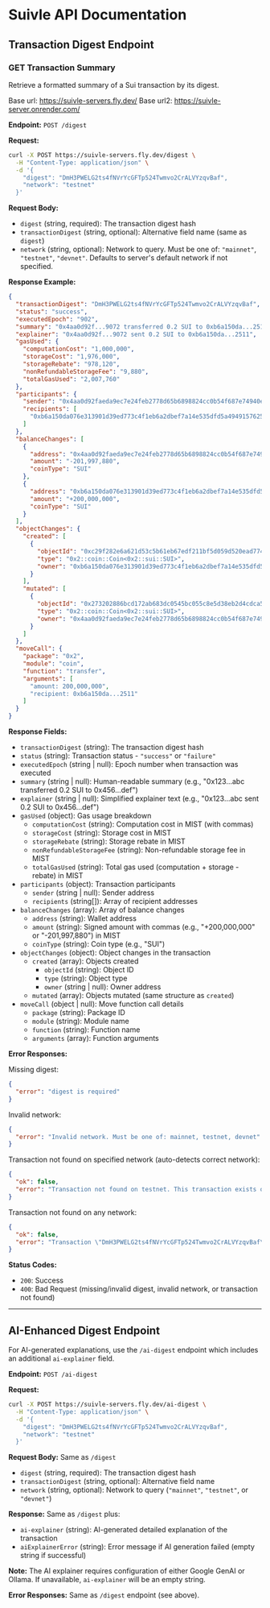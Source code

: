 # Suivle API Documentation

## Transaction Digest Endpoint

### GET Transaction Summary

Retrieve a formatted summary of a Sui transaction by its digest.

Base url: https://suivle-servers.fly.dev/
Base url2: https://suivle-server.onrender.com/ 

**Endpoint:** `POST /digest`

**Request:**

```bash
curl -X POST https://suivle-servers.fly.dev/digest \
  -H "Content-Type: application/json" \
  -d '{
    "digest": "DmH3PWELG2ts4fNVrYcGFTp524Twmvo2CrALVYzqvBaf",
    "network": "testnet"
  }'
```

**Request Body:**
- `digest` (string, required): The transaction digest hash
- `transactionDigest` (string, optional): Alternative field name (same as `digest`)
- `network` (string, optional): Network to query. Must be one of: `"mainnet"`, `"testnet"`, `"devnet"`. Defaults to server's default network if not specified.

**Response Example:**

```json
{
  "transactionDigest": "DmH3PWELG2ts4fNVrYcGFTp524Twmvo2CrALVYzqvBaf",
  "status": "success",
  "executedEpoch": "902",
  "summary": "0x4aa0d92f...9072 transferred 0.2 SUI to 0xb6a150da...2511",
  "explainer": "0x4aa0d92f...9072 sent 0.2 SUI to 0xb6a150da...2511",
  "gasUsed": {
    "computationCost": "1,000,000",
    "storageCost": "1,976,000",
    "storageRebate": "978,120",
    "nonRefundableStorageFee": "9,880",
    "totalGasUsed": "2,007,760"
  },
  "participants": {
    "sender": "0x4aa0d92faeda9ec7e24feb2778d65b6898824cc0b54f687e74940ed4b8a59072",
    "recipients": [
      "0xb6a150da076e313901d39ed773c4f1eb6a2dbef7a14e535dfd5a494915762511"
    ]
  },
  "balanceChanges": [
    {
      "address": "0x4aa0d92faeda9ec7e24feb2778d65b6898824cc0b54f687e74940ed4b8a59072",
      "amount": "-201,997,880",
      "coinType": "SUI"
    },
    {
      "address": "0xb6a150da076e313901d39ed773c4f1eb6a2dbef7a14e535dfd5a494915762511",
      "amount": "+200,000,000",
      "coinType": "SUI"
    }
  ],
  "objectChanges": {
    "created": [
      {
        "objectId": "0xc29f282e6a621d53c5b61eb67edf211bf5d059d520ead774bc4d61acb56e0043",
        "type": "0x2::coin::Coin<0x2::sui::SUI>",
        "owner": "0xb6a150da076e313901d39ed773c4f1eb6a2dbef7a14e535dfd5a494915762511"
      }
    ],
    "mutated": [
      {
        "objectId": "0x273202886bcd172ab683dc0545bc055c8e5d38eb2d4cdca5d7a7b96b89df748e",
        "type": "0x2::coin::Coin<0x2::sui::SUI>",
        "owner": "0x4aa0d92faeda9ec7e24feb2778d65b6898824cc0b54f687e74940ed4b8a59072"
      }
    ]
  },
  "moveCall": {
    "package": "0x2",
    "module": "coin",
    "function": "transfer",
    "arguments": [
      "amount: 200,000,000",
      "recipient: 0xb6a150da...2511"
    ]
  }
}
```

**Response Fields:**

- `transactionDigest` (string): The transaction digest hash
- `status` (string): Transaction status - `"success"` or `"failure"`
- `executedEpoch` (string | null): Epoch number when transaction was executed
- `summary` (string | null): Human-readable summary (e.g., "0x123...abc transferred 0.2 SUI to 0x456...def")
- `explainer` (string | null): Simplified explainer text (e.g., "0x123...abc sent 0.2 SUI to 0x456...def")
- `gasUsed` (object): Gas usage breakdown
  - `computationCost` (string): Computation cost in MIST (with commas)
  - `storageCost` (string): Storage cost in MIST
  - `storageRebate` (string): Storage rebate in MIST
  - `nonRefundableStorageFee` (string): Non-refundable storage fee in MIST
  - `totalGasUsed` (string): Total gas used (computation + storage - rebate) in MIST
- `participants` (object): Transaction participants
  - `sender` (string | null): Sender address
  - `recipients` (string[]): Array of recipient addresses
- `balanceChanges` (array): Array of balance changes
  - `address` (string): Wallet address
  - `amount` (string): Signed amount with commas (e.g., "+200,000,000" or "-201,997,880") in MIST
  - `coinType` (string): Coin type (e.g., "SUI")
- `objectChanges` (object): Object changes in the transaction
  - `created` (array): Objects created
    - `objectId` (string): Object ID
    - `type` (string): Object type
    - `owner` (string | null): Owner address
  - `mutated` (array): Objects mutated (same structure as `created`)
- `moveCall` (object | null): Move function call details
  - `package` (string): Package ID
  - `module` (string): Module name
  - `function` (string): Function name
  - `arguments` (array): Function arguments

**Error Responses:**

Missing digest:
```json
{
  "error": "digest is required"
}
```

Invalid network:
```json
{
  "error": "Invalid network. Must be one of: mainnet, testnet, devnet"
}
```

Transaction not found on specified network (auto-detects correct network):
```json
{
  "ok": false,
  "error": "Transaction not found on testnet. This transaction exists on mainnet. Please use network=\"mainnet\" in your request."
}
```

Transaction not found on any network:
```json
{
  "ok": false,
  "error": "Transaction \"DmH3PWELG2ts4fNVrYcGFTp524Twmvo2CrALVYzqvBaf\" not found on testnet network. Please verify the digest is correct and try with network=\"mainnet\", network=\"testnet\", or network=\"devnet\"."
}
```

**Status Codes:**
- `200`: Success
- `400`: Bad Request (missing/invalid digest, invalid network, or transaction not found)

---

## AI-Enhanced Digest Endpoint

For AI-generated explanations, use the `/ai-digest` endpoint which includes an additional `ai-explainer` field.

**Endpoint:** `POST /ai-digest`

**Request:**

```bash
curl -X POST https://suivle-servers.fly.dev/ai-digest \
  -H "Content-Type: application/json" \
  -d '{
    "digest": "DmH3PWELG2ts4fNVrYcGFTp524Twmvo2CrALVYzqvBaf",
    "network": "testnet"
  }'
```

**Request Body:** Same as `/digest`
- `digest` (string, required): The transaction digest hash
- `transactionDigest` (string, optional): Alternative field name
- `network` (string, optional): Network to query (`"mainnet"`, `"testnet"`, or `"devnet"`)

**Response:** Same as `/digest` plus:
- `ai-explainer` (string): AI-generated detailed explanation of the transaction
- `aiExplainerError` (string): Error message if AI generation failed (empty string if successful)

**Note:** The AI explainer requires configuration of either Google GenAI or Ollama. If unavailable, `ai-explainer` will be an empty string.

**Error Responses:** Same as `/digest` endpoint (see above).

